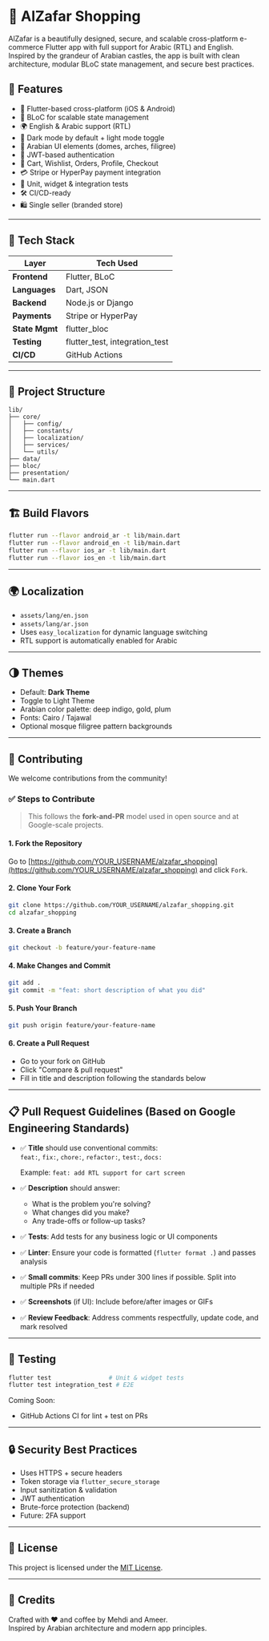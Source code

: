 # 🕌 AlZafar Shopping

AlZafar is a beautifully designed, secure, and scalable cross-platform e-commerce Flutter app with full support for Arabic (RTL) and English. Inspired by the grandeur of Arabian castles, the app is built with clean architecture, modular BLoC state management, and secure best practices.

## 🚀 Features

- 📱 Flutter-based cross-platform (iOS & Android)
- 🧠 BLoC for scalable state management
- 🌍 English & Arabic support (RTL)
- 🎨 Dark mode by default + light mode toggle
- 🏰 Arabian UI elements (domes, arches, filigree)
- 🔐 JWT-based authentication
- 🛒 Cart, Wishlist, Orders, Profile, Checkout
- 💳 Stripe or HyperPay payment integration
- 🧪 Unit, widget & integration tests
- 🛠️ CI/CD-ready
- 🛍️ Single seller (branded store)

---

## 🧱 Tech Stack

| Layer         | Tech Used                        |
|---------------|----------------------------------|
| **Frontend**  | Flutter, BLoC                    |
| **Languages** | Dart, JSON                       |
| **Backend**   | Node.js or Django                |
| **Payments**  | Stripe or HyperPay               |
| **State Mgmt**| flutter_bloc                     |
| **Testing**   | flutter_test, integration_test   |
| **CI/CD**     | GitHub Actions                   |

---

## 🧩 Project Structure

```
lib/
├── core/
│   ├── config/
│   ├── constants/
│   ├── localization/
│   ├── services/
│   └── utils/
├── data/
├── bloc/
├── presentation/
└── main.dart
```

---

## 🏗️ Build Flavors

```bash
flutter run --flavor android_ar -t lib/main.dart
flutter run --flavor android_en -t lib/main.dart
flutter run --flavor ios_ar -t lib/main.dart
flutter run --flavor ios_en -t lib/main.dart
```

---

## 🌍 Localization

- `assets/lang/en.json`
- `assets/lang/ar.json`
- Uses `easy_localization` for dynamic language switching
- RTL support is automatically enabled for Arabic

---

## 🌗 Themes

- Default: **Dark Theme**
- Toggle to Light Theme
- Arabian color palette: deep indigo, gold, plum
- Fonts: Cairo / Tajawal
- Optional mosque filigree pattern backgrounds

---

## 🤝 Contributing

We welcome contributions from the community!

### ✅ Steps to Contribute

> This follows the **fork-and-PR** model used in open source and at Google-scale projects.

#### 1. Fork the Repository

Go to [https://github.com/YOUR_USERNAME/alzafar_shopping](https://github.com/YOUR_USERNAME/alzafar_shopping) and click `Fork`.

#### 2. Clone Your Fork

```bash
git clone https://github.com/YOUR_USERNAME/alzafar_shopping.git
cd alzafar_shopping
```

#### 3. Create a Branch

```bash
git checkout -b feature/your-feature-name
```

#### 4. Make Changes and Commit

```bash
git add .
git commit -m "feat: short description of what you did"
```

#### 5. Push Your Branch

```bash
git push origin feature/your-feature-name
```

#### 6. Create a Pull Request

- Go to your fork on GitHub
- Click "Compare & pull request"
- Fill in title and description following the standards below

---

## 📋 Pull Request Guidelines (Based on Google Engineering Standards)

- ✅ **Title** should use conventional commits:  
  `feat:`, `fix:`, `chore:`, `refactor:`, `test:`, `docs:`

  Example: `feat: add RTL support for cart screen`

- ✅ **Description** should answer:
  - What is the problem you're solving?
  - What changes did you make?
  - Any trade-offs or follow-up tasks?

- ✅ **Tests**: Add tests for any business logic or UI components

- ✅ **Linter**: Ensure your code is formatted (`flutter format .`) and passes analysis

- ✅ **Small commits**: Keep PRs under 300 lines if possible. Split into multiple PRs if needed

- ✅ **Screenshots** (if UI): Include before/after images or GIFs

- ✅ **Review Feedback**: Address comments respectfully, update code, and mark resolved

---

## 🧪 Testing

```bash
flutter test                # Unit & widget tests
flutter test integration_test # E2E
```

Coming Soon:
- GitHub Actions CI for lint + test on PRs

---

## 🔒 Security Best Practices

- Uses HTTPS + secure headers
- Token storage via `flutter_secure_storage`
- Input sanitization & validation
- JWT authentication
- Brute-force protection (backend)
- Future: 2FA support

---

## 📃 License

This project is licensed under the [MIT License](LICENSE).

---

## 🧠 Credits

Crafted with ❤️ and coffee by Mehdi and Ameer.  
Inspired by Arabian architecture and modern app principles.
